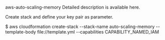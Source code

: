 aws-auto-scaling-memory
Detailed description is available here.

Create stack and define your key pair as parameter.

$ aws cloudformation create-stack --stack-name auto-scaling-memory --template-body file://template.yml --capabilities CAPABILITY_NAMED_IAM
